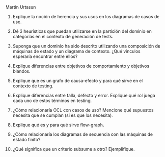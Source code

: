 Martín Urtasun


1. Explique la noción de herencia y sus usos en los diagramas de casos de uso.

2. Dé 3 heurísticas que puedan utilizarse en la partición del dominio en
categorías en el contexto de generación de tests.

3. Suponga que un dominio ha sido descrito utilizando una composición de
máquinas de estado y un diagrama de contexto. ¿Qué vínculos esperaría encontrar
entre ellos?

4. Explique diferencias entre objetivos de comportamiento y objetivos blandos.

5. Explique que es un grafo de causa-efecto y para qué sirve en el contexto de
testing.

6. Explique diferencias entre falla, defecto y error. Explique qué rol juega
cada uno de estos términos en testing.

7. ¿Cómo relacionaría OCL con casos de uso? Mencione qué supuestos necesita que
se cumplan (si es que los necesita).

8. Explique qué es y para qué sirve flow-graph.

9. ¿Cómo relacionaría los diagramas de secuencia con las máquinas de estado
finito?

10. ¿Qué significa que un criterio subsume a otro? Ejemplifique.

